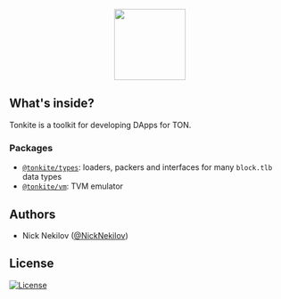 <p align="center">
  <img src="https://raw.githubusercontent.com/tonkite/tonkite/main/assets/tonkite.svg" height="128" />
</p>

## What's inside?

Tonkite is a toolkit for developing DApps for TON.

### Packages

- [`@tonkite/types`](packages/types): loaders, packers and interfaces for many `block.tlb` data types
- [`@tonkite/vm`](packages/vm): TVM emulator

## Authors

- Nick Nekilov ([@NickNekilov](https://t.me/NickNekilov))

## License

<a href="https://opensource.org/licenses/Apache-2.0"><img src="https://img.shields.io/badge/License-Apache_2.0-green.svg" alt="License"></a>
